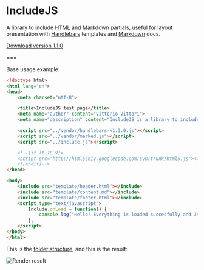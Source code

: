 IncludeJS
=========

A library to include HTML and Markdown partials, useful for layout presentation with [Handlebars][handlebars] templates and [Markdown][marked] docs.

[Download version 1.1.0][release]

===

Base usage example:

```html
<!doctype html>
<html lang="en">
<head>
    <meta charset="utf-8">

    <title>IncludeJS test page</title>
    <meta name="author" content="Vittorio Vittori">
    <meta name="description" content="IncludeJS is a library to include HTML partials, useful for static templates">

    <script src="../vendor/handlebars-v1.3.0.js"></script>
    <script src="../vendor/marked.js"></script>
    <script src="../include.js"></script>

    <!--[if lt IE 9]>
    <script src="http://html5shiv.googlecode.com/svn/trunk/html5.js"></script>
    <![endif]-->
</head>

<body>
    <include src="template/header.html"></include>
    <include src="template/content.md"></include>
    <include src="template/footer.html"></include>
    <script type="text/javascript">
        Include.onLoad = function() {
            console.log("Hello! Everything is loaded succesfully and JS can be executed with happyness!");
        };
    </script>
</body>
</html>
```

This is the [folder structure][folder], and this is the result:

![Render result][image]

[release]: https://github.com/vitto/includejs/releases/download/1.1.0/include-v1.1.0.js
[image]: https://imagizer.imageshack.us/v2/728x214q90/661/eRzoBc.png
[folder]: https://github.com/vitto/includejs/tree/master/test
[handlebars]: http://handlebarsjs.com
[marked]: https://github.com/chjj/marked
